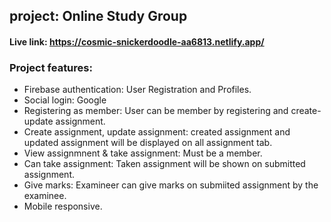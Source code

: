 ## project: Online Study Group
#### Live link: https://cosmic-snickerdoodle-aa6813.netlify.app/

### Project features:
+ Firebase authentication: User Registration and Profiles.
+ Social login: Google
+ Registering as member: User can be member by registering and create-update assignment. 
+ Create assignment, update assignment: created assignment and updated assignment will be displayed on all assignment tab.
+ View assignmnent & take assignment: Must be a member.
+ Can take assignment: Taken assignment will be shown on submitted assignment.
+ Give marks: Examineer can give marks on submiited assignment by the examinee.
+ Mobile responsive.
